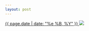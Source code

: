 ```yaml
---
layout: post
---
```


<p>
  <a href="/253">
    <time>{{ page.date | date: "%e %B, %Y" }}</time>
  </a>
  <a href="/253"><img src="{{ site.assets_url }}/253.jpg"/></a>
</p>
